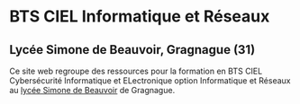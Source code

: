 # BTS CIEL Informatique et Réseaux

## Lycée Simone de Beauvoir, Gragnague (31)
Ce site web regroupe des ressources pour la formation en BTS CIEL Cybersécurité Informatique et ELectronique option Informatique et Réseaux au [lycée Simone de Beauvoir](https://lycee-gragnague.mon-ent-occitanie.fr/) de Gragnague.


